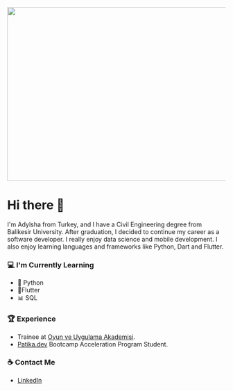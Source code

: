 <img src= "https://media.giphy.com/media/MeJgB3yMMwIaHmKD4z/giphy.gif" height='400' width='1000'/> 

# Hi there 👋     

I'm Adylsha from Turkey, and I have a Civil Engineering degree from Balikesir University. After graduation, I decided to continue my career as a software developer. I really enjoy data science and mobile development. I also enjoy learning languages and frameworks like Python, Dart and Flutter.

### 💻 I'm Currently Learning
- 🐍 Python
- 📱Flutter
- 📊 SQL

### 🏆 Experience
-  Trainee at [Oyun ve Uygulama Akademisi](https://oyunveuygulamaakademisi.com/).
-  [Patika.dev](https://www.patika.dev/) Bootcamp Acceleration Program Student.

### ☕ Contact Me
- [LinkedIn](https://www.linkedin.com/in/adylsha-yumayev/)
